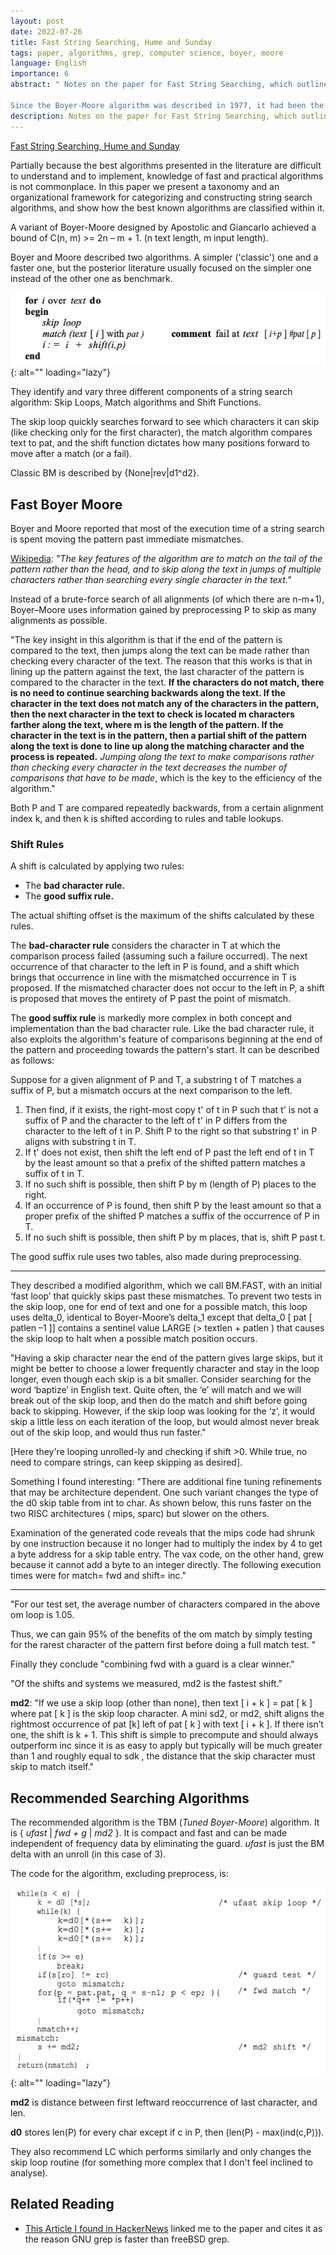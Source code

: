 ```yaml
---
layout: post
date: 2022-07-26
title: Fast String Searching, Hume and Sunday
tags: paper, algorithms, grep, computer science, boyer, moore
language: English
importance: 6
abstract: " Notes on the paper for Fast String Searching, which outlines the algorithm used by grep and others, and improves on the results of Boyer-Moore by emphasizing empirical performance rather than theoretical measures like number of comparisons. 

Since the Boyer-Moore algorithm was described in 1977, it had been the standard benchmark for the practical string search literature. Yet this yardstick compares badly with current practice. Hume and Sunday describe two algorithms that perform 47% fewer comparisons and are about 4.5 times faster across a wide range of architectures and compilers. These new variants are members of a family of algorithms based on the skip loop structure of the preferred, but often neglected, fast form of Boyer-Moore."
description: Notes on the paper for Fast String Searching, which outlines the algorithm used by grep and others, and improves on the results of Boyer-Moore by emphasizing empirical performance rather than theoretical measures like number of comparisons.
---
```


[Fast String Searching, Hume and Sunday](https://citeseerx.ist.psu.edu/viewdoc/download?doi=10.1.1.13.9460&rep=rep1&type=pdf)

Partially because the best algorithms presented in the literature are
difficult to understand and to implement, knowledge of fast and practical algorithms is not commonplace. In this paper we present a taxonomy and an organizational framework for categorizing and constructing string search algorithms, and show how the best known algorithms are classified within it.

A variant of Boyer-Moore designed by Apostolic and Giancarlo achieved a bound of C(n, m) >= 2n – m + 1. (n text length, m input length).

Boyer and Moore described two algorithms. A simpler ('classic') one and a faster one, but the posterior literature usually focused on the simpler one instead of the other one as benchmark.

![](text-search1.png){: alt="" loading="lazy"}

They identify and vary three different components of a string search algorithm: Skip Loops, Match algorithms and Shift Functions.

The skip loop quickly searches forward to see which characters it can skip (like checking only for the first character), the match algorithm compares text to pat, and the shift function dictates how many positions forward to move after a match (or a fail).

Classic BM is described by {None\|rev\|d1^d2}. 

## Fast Boyer Moore

Boyer and Moore reported that most of the execution time of a string search is
spent moving the pattern past immediate mismatches.

[Wikipedia](https://en.wikipedia.org/wiki/Boyer%E2%80%93Moore_string-search_algorithm): _"The key features of the algorithm are to match on the tail of the pattern rather than the head, and to skip along the text in jumps of multiple characters rather than searching every single character in the text."_

Instead of a brute-force search of all alignments (of which there are n-m+1), Boyer–Moore uses information gained by preprocessing P to skip as many alignments as possible.

"The key insight in this algorithm is that if the end of the pattern is compared to the text, then jumps along the text can be made rather than checking every character of the text. The reason that this works is that in lining up the pattern against the text, the last character of the pattern is compared to the character in the text. **If the characters do not match, there is no need to continue searching backwards along the text. If the character in the text does not match any of the characters in the pattern, then the next character in the text to check is located m characters farther along the text, where m is the length of the pattern. If the character in the text is in the pattern, then a partial shift of the pattern along the text is done to line up along the matching character and the process is repeated.** _Jumping along the text to make comparisons rather than checking every character in the text decreases the number of comparisons that have to be made_, which is the key to the efficiency of the algorithm."

Both P and T are compared repeatedly backwards, from a certain alignment index k, and then k is shifted according to rules and table lookups.

### Shift Rules

A shift is calculated by applying two rules: 
- The **bad character rule.**
- The **good suffix rule.** 

The actual shifting offset is the maximum of the shifts calculated by these rules.

The **bad-character rule** considers the character in T at which the comparison process failed (assuming such a failure occurred). The next occurrence of that character to the left in P is found, and a shift which brings that occurrence in line with the mismatched occurrence in T is proposed. If the mismatched character does not occur to the left in P, a shift is proposed that moves the entirety of P past the point of mismatch.

The **good suffix rule** is markedly more complex in both concept and implementation than the bad character rule. Like the bad character rule, it also exploits the algorithm's feature of comparisons beginning at the end of the pattern and proceeding towards the pattern's start. It can be described as follows:

Suppose for a given alignment of P and T, a substring t of T matches a suffix of P, but a mismatch occurs at the next comparison to the left.

1. Then find, if it exists, the right-most copy t' of t in P such that t' is not a suffix of P and the character to the left of t' in P differs from the character to the left of t in P. Shift P to the right so that substring t' in P aligns with substring t in T.
2. If t' does not exist, then shift the left end of P past the left end of t in T by the least amount so that a prefix of the shifted pattern matches a suffix of t in T.
3. If no such shift is possible, then shift P by m (length of P) places to the right.
4. If an occurrence of P is found, then shift P by the least amount so that a proper prefix of the shifted P matches a suffix of the occurrence of P in T.
5. If no such shift is possible, then shift P by m places, that is, shift P past t.

The good suffix rule uses two tables, also made during preprocessing.

---

They described a modified algorithm, which we call BM.FAST, with an initial ‘fast loop’ that quickly skips past these mismatches.
To prevent two tests in the skip loop, one for end of text and one for a possible match, this loop uses delta_0, identical to Boyer-Moore’s delta_1 except that delta_0 [ pat [ patlen –1 ]]
contains a sentinel value LARGE (> textlen + patlen ) that causes the skip loop to halt when a
possible match position occurs.

"Having a skip character near the end of the pattern gives large
skips, but it might be better to choose a lower frequently character and stay in the loop
longer, even though each skip is a bit smaller. Consider searching for the word ‘baptize’ in
English text. Quite often, the ‘e’ will match and we will break out of the skip loop, and then
do the match and shift before going back to skipping. However, if the skip loop was looking for the ‘z’, it would skip a little less on each iteration of the loop, but would almost
never break out of the skip loop, and would thus run faster."

[Here they're looping unrolled-ly and checking if shift >0. While true, no need to compare strings, can keep skipping as desired].

Something I found interesting: "There are additional fine tuning refinements that may be architecture dependent. One such variant changes the type of the d0 skip table from int to char. As shown below, this runs faster on the two RISC architectures ( mips, sparc) but slower on the others.

Examination of the generated code reveals that the mips code had shrunk by one instruction because it no longer had to multiply the index by 4 to get a byte address for a skip table entry. The vax code, on the other hand, grew because it cannot add a byte to an integer directly. The following execution times were for match= fwd and shift= inc."

---


"For our test set, the average number of characters compared in the above om loop is 1.05.

Thus, we can gain 95% of the benefits of the om match by simply testing for the rarest character of the pattern first before doing a full match test. "

Finally they conclude "combining fwd with a guard is a clear winner."

"Of the shifts and systems we measured, md2 is the fastest shift."

**md2**: "If we use a skip loop (other than none), then text [ i + k ] = pat [ k ] where pat [ k ] is the skip
loop character. A mini sd2, or md2, shift aligns the rightmost occurrence of pat [k] left of
pat [ k ] with text [ i + k ]. If there isn’t one, the shift is k + 1. This shift is simple to precompute and should always outperform inc since it is as easy to apply but typically will be much
greater than 1 and roughly equal to sdk
, the distance that the skip character must skip to
match itself."

## Recommended Searching Algorithms

The recommended algorithm is the TBM (_Tuned Boyer-Moore_) algorithm. 
It is { _ufast_ | _fwd + g_ | _md2_ }.
It is compact and fast and can be made independent of frequency data by eliminating the guard. _ufast_ is just the BM delta with an unroll (in this case of 3).

The code for the algorithm, excluding preprocess, is:

![](text-search2.png){: alt="" loading="lazy"}

**md2** is distance between first leftward reoccurrence of last character, and len.

**d0** stores len(P) for every char except if c in P, then (len(P) - max(ind(c,P))).

They also recommend LC which performs similarly and only changes the skip loop routine (for something more complex that I don't feel inclined to analyse).

## Related Reading

- [This Article I found in HackerNews](https://lists.freebsd.org/pipermail/freebsd-current/2010-August/019310.html) linked me to the paper and cites it as the reason GNU grep is faster than freeBSD grep.